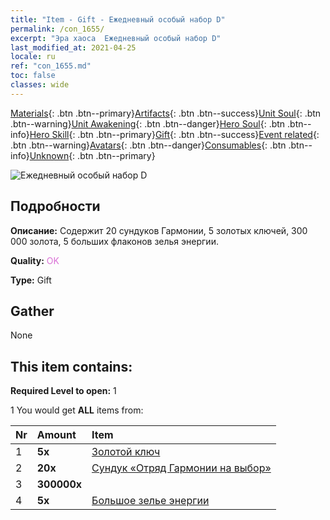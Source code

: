 ```yaml
---
title: "Item - Gift - Ежедневный особый набор D"
permalink: /con_1655/
excerpt: "Эра хаоса  Ежедневный особый набор D"
last_modified_at: 2021-04-25
locale: ru
ref: "con_1655.md"
toc: false
classes: wide
---
```

 [Materials](/ItemsRU/){: .btn .btn--primary}[Artifacts](/ItemsRU/Artifacts/){: .btn .btn--success}[Unit Soul](/ItemsRU/UnitSoul/){: .btn .btn--warning}[Unit Awakening](/ItemsRU/UnitAwakening/){: .btn .btn--danger}[Hero Soul](/ItemsRU/HeroSoul/){: .btn .btn--info}[Hero Skill](/ItemsRU/HeroSkill/){: .btn .btn--primary}[Gift](/ItemsRU/Gift/){: .btn .btn--success}[Event related](/ItemsRU/Events/){: .btn .btn--warning}[Avatars](/ItemsRU/Avatars/){: .btn .btn--danger}[Consumables](/ItemsRU/Consumables/){: .btn .btn--info}[Unknown](/ItemsRU/Unknown/){: .btn .btn--primary}

 ![Ежедневный особый набор D](/images/t/i_907236.png)

## Подробности
 **Описание:** Содержит 20 сундуков Гармонии, 5 золотых ключей, 300 000 золота, 5 больших флаконов зелья энергии.

 **Quality:** <span style="color: #DA70D6">OK</span>

 **Type:** Gift

## Gather

  None

## This item contains:

 **Required Level to open:** 1

 1 You would get **ALL** items  from:

  | Nr | Amount |     Item    |
  |:---|:-------|:------------|
  | 1 |  **5x** | [Золотой ключ](/ItemsRU/con_783/) |  | 
  | 2 |  **20x** | [Сундук «Отряд Гармонии на выбор»](/ItemsRU/con_1651/) |  | 
  | 3 |  **300000x** | <i class="fas fa-coins"/> |  | 
  | 4 |  **5x** | [Большое зелье энергии](/ItemsRU/con_706/) |  | 
